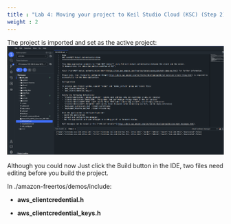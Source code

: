 ```yaml
---
title : "Lab 4: Moving your project to Keil Studio Cloud (KSC) (Step 2)"
weight : 2
---
```


The project is imported and set as the active project:
  ![AWS MQTT Demo project opened and set active](/static/avh_labs_in_ksc.png)

Although you could now Just click the Build button in the IDE, two files need editing before you build the project.

In ./amazon-freertos/demos/include:

- **aws_clientcredential.h**

- **aws_clientcredential_keys.h**

